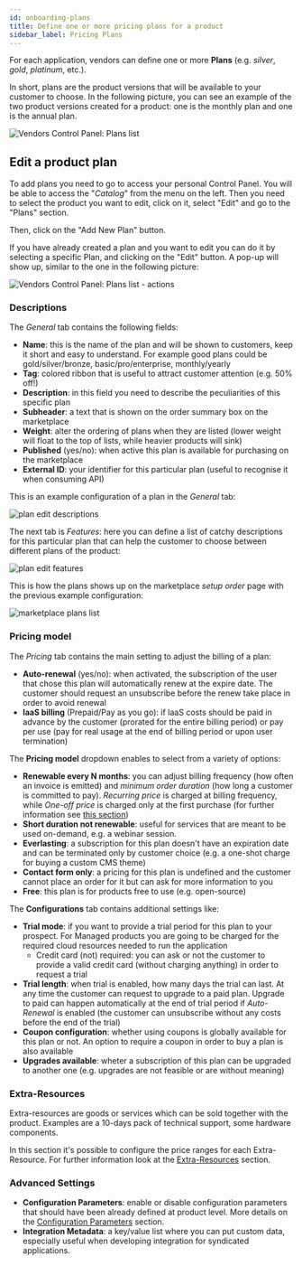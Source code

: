 ```yaml
---
id: onboarding-plans
title: Define one or more pricing plans for a product
sidebar_label: Pricing Plans
---
```


For each application, vendors can define one or more **Plans** (e.g. _silver_,
_gold_, _platinum_, etc.).

In short, plans are the product versions that will be available to your customer
to choose. In the following picture, you can see an example of the two product
versions created for a product: one is the monthly plan and one is the annual
plan.

![Vendors Control Panel: Plans list](assets/catalog/plan-list.png)

## Edit a product plan

To add plans you need to go to access your personal Control Panel. You will be
able to access the "_Catalog_" from the menu on the left. Then you need to
select the product you want to edit, click on it, select "Edit" and go to the
"Plans" section.

Then, click on the "Add New Plan" button.

If you have already created a plan and you want to edit you can do it by
selecting a specific Plan, and clicking on the "Edit" button. A pop-up will show
up, similar to the one in the following picture:

![Vendors Control Panel: Plans list - actions](assets/catalog/plan-list-action.png)

### Descriptions

The *General* tab contains the following fields:

* **Name**: this is the name of the plan and will be shown to customers, keep it
  short and easy to understand. For example good plans could be
  gold/silver/bronze, basic/pro/enterprise, monthly/yearly
* **Tag**: colored ribbon that is useful to attract customer attention (e.g. 50%
  off!)
* **Description**: in this field you need to describe the peculiarities of this
  specific plan
* **Subheader**: a text that is shown on the order summary box on the marketplace
* **Weight**: alter the ordering of plans when they are listed (lower weight will
  float to the top of lists, while heavier products will sink)
* **Published** (yes/no): when active this plan is available for purchasing on the
  marketplace
* **External ID**: your identifier for this particular plan (useful to recognise
  it when consuming API)

This is an example configuration of a plan in the *General* tab:

![plan edit descriptions](assets/catalog/plan-edit-descriptions.png)

The next tab is *Features*: here you can define a list of catchy descriptions
for this particular plan that can help the customer to choose between different
plans of the product:

![plan edit features](assets/catalog/plan-edit-descriptions-features.png)

This is how the plans shows up on the marketplace *setup order* page with the
previous example configuration:

![marketplace plans list](assets/catalog/marketplace-product-detail.png)

### Pricing model

The *Pricing* tab contains the main setting to adjust the billing of a plan:

* **Auto-renewal** (yes/no): when activated, the subscription of the user that
  chose this plan will automatically renew at the expire date. The customer
  should request an unsubscribe before the renew take place in order to avoid
  renewal
* **IaaS billing** (Prepaid/Pay as you go): if IaaS costs should be paid in
  advance by the customer (prorated for the entire billing period) or pay per
  use (pay for real usage at the end of billing period or upon user termination)

The **Pricing model** dropdown enables to select from a variety of options:

* **Renewable every N months**: you can adjust billing frequency (how often an
  invoice is emitted) and *minimum order duration* (how long a customer is
  committed to pay). *Recurring price* is charged at billing frequency, while
  *One-off price* is charged only at the first purchase (for further
  information see [this section](billing.md))
* **Short duration not renewable**: useful for services that are meant to be
  used on-demand, e.g. a webinar session.
* **Everlasting**: a subscription for this plan doesn't have an expiration date
  and can be terminated only by customer choice (e.g. a one-shot charge for
  buying a custom CMS theme)
* **Contact form only**: a pricing for this plan is undefined and the customer
  cannot place an order for it but can ask for more information to you
* **Free**: this plan is for products free to use (e.g. open-source)

The **Configurations** tab contains additional settings like:

* **Trial mode**: if you want to provide a trial period for this plan to your
  prospect. For Managed products you are going to be charged for the required
  cloud resources needed to run the application
  * Credit card (not) required: you can ask or not the customer to provide a
    valid credit card (without charging anything) in order to request a trial
* **Trial length**: when trial is enabled, how many days the trial can last. At
  any time the customer can request to upgrade to a paid plan. Upgrade to paid
  can happen automatically at the end of trial period if *Auto-Renewal* is
  enabled (the customer can unsubscribe without any costs before the end of the
  trial)
* **Coupon configuration**: whether using coupons is globally available for this
  plan or not. An option to require a coupon in order to buy a plan is also
  available
* **Upgrades available**: wheter a subscription of this plan can be upgraded to
  another one (e.g. upgrades are not feasible or are without meaning)

### Extra-Resources

Extra-resources are goods or services which can be sold together with the
product. Examples are a 10-days pack of technical support, some hardware
components.

In this section it's possible to configure the price ranges for each
Extra-Resource. For further information look at the
[Extra-Resources](onboarding-extra-resources.md) section.

### Advanced Settings

* **Configuration Parameters**: enable or disable configuration parameters that
  should have been already defined at product level. More details on the
  [Configuration Parameters](onboarding.md#configuration-parameters) section.
* **Integration Metadata**: a key/value list where you can put custom data,
  especially useful when developing integration for syndicated applications.
